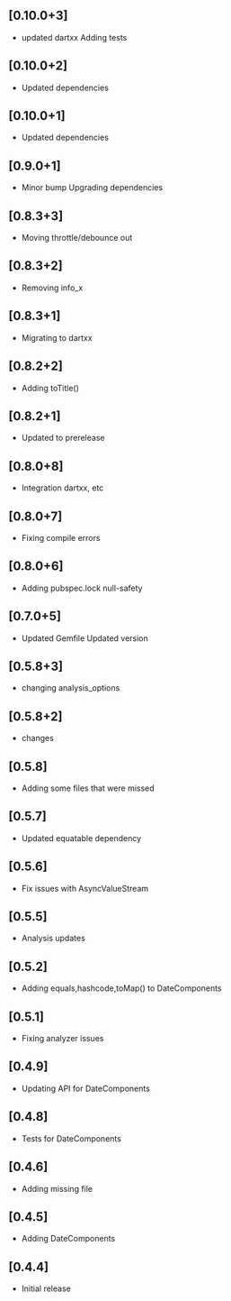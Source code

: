 ## [0.10.0+3]
 * updated dartxx
Adding tests

## [0.10.0+2]
 * Updated dependencies

## [0.10.0+1]
 * Updated dependencies

## [0.9.0+1]
 * Minor bump
Upgrading dependencies

## [0.8.3+3]
 * Moving throttle/debounce out

## [0.8.3+2]
 * Removing info_x

## [0.8.3+1]
 * Migrating to dartxx

## [0.8.2+2]
 * Adding toTitle()

## [0.8.2+1]
 * Updated to prerelease

## [0.8.0+8]
 * Integration dartxx, etc

## [0.8.0+7]
 * Fixing compile errors

## [0.8.0+6]
 * Adding pubspec.lock
null-safety

## [0.7.0+5]
 * Updated Gemfile
Updated version

## [0.5.8+3]
 * changing analysis_options

## [0.5.8+2]
 * changes

## [0.5.8]
 * Adding some files that were missed 
## [0.5.7]
 * Updated equatable dependency 
## [0.5.6]
 * Fix issues with AsyncValueStream 
## [0.5.5] 
 * Analysis updates
## [0.5.2] 
 * Adding equals,hashcode,toMap() to DateComponents
## [0.5.1] 
 * Fixing analyzer issues
## [0.4.9] 
 * Updating API for DateComponents
## [0.4.8] 
 * Tests for DateComponents
## [0.4.6] 
 * Adding missing file
## [0.4.5] 
 * Adding DateComponents
## [0.4.4] 
 * Initial release
